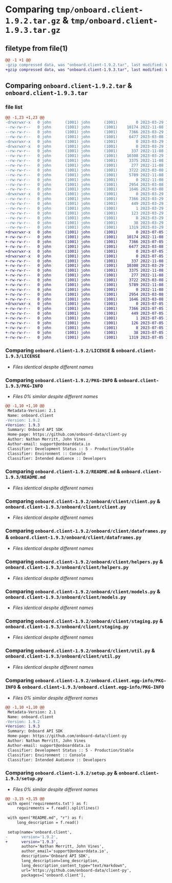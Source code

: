 # Comparing `tmp/onboard.client-1.9.2.tar.gz` & `tmp/onboard.client-1.9.3.tar.gz`

## filetype from file(1)

```diff
@@ -1 +1 @@
-gzip compressed data, was "onboard.client-1.9.2.tar", last modified: Wed Mar 29 17:13:33 2023, max compression
+gzip compressed data, was "onboard.client-1.9.3.tar", last modified: Wed Jul  5 17:11:49 2023, max compression
```

## Comparing `onboard.client-1.9.2.tar` & `onboard.client-1.9.3.tar`

### file list

```diff
@@ -1,23 +1,23 @@
-drwxrwxr-x   0 john      (1001) john      (1001)        0 2023-03-29 17:13:33.098313 onboard.client-1.9.2/
--rw-rw-r--   0 john      (1001) john      (1001)    10174 2022-11-08 18:10:09.000000 onboard.client-1.9.2/LICENSE
--rw-rw-r--   0 john      (1001) john      (1001)     7366 2023-03-29 17:13:33.098313 onboard.client-1.9.2/PKG-INFO
--rw-rw-r--   0 john      (1001) john      (1001)     6477 2023-03-08 19:59:24.000000 onboard.client-1.9.2/README.md
-drwxrwxr-x   0 john      (1001) john      (1001)        0 2023-03-29 17:13:33.094313 onboard.client-1.9.2/onboard/
-drwxrwxr-x   0 john      (1001) john      (1001)        0 2023-03-29 17:13:33.098313 onboard.client-1.9.2/onboard/client/
--rw-rw-r--   0 john      (1001) john      (1001)      337 2022-11-08 18:10:09.000000 onboard.client-1.9.2/onboard/client/__init__.py
--rw-rw-r--   0 john      (1001) john      (1001)    10308 2023-03-29 16:59:46.000000 onboard.client-1.9.2/onboard/client/client.py
--rw-rw-r--   0 john      (1001) john      (1001)     3375 2022-11-08 18:10:09.000000 onboard.client-1.9.2/onboard/client/dataframes.py
--rw-rw-r--   0 john      (1001) john      (1001)      277 2022-11-08 18:10:09.000000 onboard.client-1.9.2/onboard/client/exceptions.py
--rw-rw-r--   0 john      (1001) john      (1001)     3722 2023-03-08 20:04:47.000000 onboard.client-1.9.2/onboard/client/helpers.py
--rw-rw-r--   0 john      (1001) john      (1001)     5789 2022-11-08 18:10:09.000000 onboard.client-1.9.2/onboard/client/models.py
--rw-rw-r--   0 john      (1001) john      (1001)        0 2022-11-08 18:10:09.000000 onboard.client-1.9.2/onboard/client/py.typed
--rw-rw-r--   0 john      (1001) john      (1001)     2954 2023-03-08 19:20:53.000000 onboard.client-1.9.2/onboard/client/staging.py
--rw-rw-r--   0 john      (1001) john      (1001)     1646 2023-03-08 18:47:59.000000 onboard.client-1.9.2/onboard/client/util.py
-drwxrwxr-x   0 john      (1001) john      (1001)        0 2023-03-29 17:13:33.094313 onboard.client-1.9.2/onboard.client.egg-info/
--rw-rw-r--   0 john      (1001) john      (1001)     7366 2023-03-29 17:13:33.000000 onboard.client-1.9.2/onboard.client.egg-info/PKG-INFO
--rw-rw-r--   0 john      (1001) john      (1001)      449 2023-03-29 17:13:33.000000 onboard.client-1.9.2/onboard.client.egg-info/SOURCES.txt
--rw-rw-r--   0 john      (1001) john      (1001)        1 2023-03-29 17:13:33.000000 onboard.client-1.9.2/onboard.client.egg-info/dependency_links.txt
--rw-rw-r--   0 john      (1001) john      (1001)      123 2023-03-29 17:13:33.000000 onboard.client-1.9.2/onboard.client.egg-info/requires.txt
--rw-rw-r--   0 john      (1001) john      (1001)        8 2023-03-29 17:13:33.000000 onboard.client-1.9.2/onboard.client.egg-info/top_level.txt
--rw-rw-r--   0 john      (1001) john      (1001)       38 2023-03-29 17:13:33.098313 onboard.client-1.9.2/setup.cfg
--rw-rw-r--   0 john      (1001) john      (1001)     1319 2023-03-29 17:09:07.000000 onboard.client-1.9.2/setup.py
+drwxrwxr-x   0 john      (1001) john      (1001)        0 2023-07-05 17:11:49.882492 onboard.client-1.9.3/
+-rw-rw-r--   0 john      (1001) john      (1001)    10174 2022-11-08 18:10:09.000000 onboard.client-1.9.3/LICENSE
+-rw-rw-r--   0 john      (1001) john      (1001)     7366 2023-07-05 17:11:49.882492 onboard.client-1.9.3/PKG-INFO
+-rw-rw-r--   0 john      (1001) john      (1001)     6477 2023-03-08 19:59:24.000000 onboard.client-1.9.3/README.md
+drwxrwxr-x   0 john      (1001) john      (1001)        0 2023-07-05 17:11:49.882492 onboard.client-1.9.3/onboard/
+drwxrwxr-x   0 john      (1001) john      (1001)        0 2023-07-05 17:11:49.882492 onboard.client-1.9.3/onboard/client/
+-rw-rw-r--   0 john      (1001) john      (1001)      337 2022-11-08 18:10:09.000000 onboard.client-1.9.3/onboard/client/__init__.py
+-rw-rw-r--   0 john      (1001) john      (1001)    10308 2023-03-29 16:59:46.000000 onboard.client-1.9.3/onboard/client/client.py
+-rw-rw-r--   0 john      (1001) john      (1001)     3375 2022-11-08 18:10:09.000000 onboard.client-1.9.3/onboard/client/dataframes.py
+-rw-rw-r--   0 john      (1001) john      (1001)      277 2022-11-08 18:10:09.000000 onboard.client-1.9.3/onboard/client/exceptions.py
+-rw-rw-r--   0 john      (1001) john      (1001)     3722 2023-03-08 20:04:47.000000 onboard.client-1.9.3/onboard/client/helpers.py
+-rw-rw-r--   0 john      (1001) john      (1001)     5789 2022-11-08 18:10:09.000000 onboard.client-1.9.3/onboard/client/models.py
+-rw-rw-r--   0 john      (1001) john      (1001)        0 2022-11-08 18:10:09.000000 onboard.client-1.9.3/onboard/client/py.typed
+-rw-rw-r--   0 john      (1001) john      (1001)     2954 2023-03-08 19:20:53.000000 onboard.client-1.9.3/onboard/client/staging.py
+-rw-rw-r--   0 john      (1001) john      (1001)     1646 2023-03-08 18:47:59.000000 onboard.client-1.9.3/onboard/client/util.py
+drwxrwxr-x   0 john      (1001) john      (1001)        0 2023-07-05 17:11:49.882492 onboard.client-1.9.3/onboard.client.egg-info/
+-rw-rw-r--   0 john      (1001) john      (1001)     7366 2023-07-05 17:11:49.000000 onboard.client-1.9.3/onboard.client.egg-info/PKG-INFO
+-rw-rw-r--   0 john      (1001) john      (1001)      449 2023-07-05 17:11:49.000000 onboard.client-1.9.3/onboard.client.egg-info/SOURCES.txt
+-rw-rw-r--   0 john      (1001) john      (1001)        1 2023-07-05 17:11:49.000000 onboard.client-1.9.3/onboard.client.egg-info/dependency_links.txt
+-rw-rw-r--   0 john      (1001) john      (1001)      126 2023-07-05 17:11:49.000000 onboard.client-1.9.3/onboard.client.egg-info/requires.txt
+-rw-rw-r--   0 john      (1001) john      (1001)        8 2023-07-05 17:11:49.000000 onboard.client-1.9.3/onboard.client.egg-info/top_level.txt
+-rw-rw-r--   0 john      (1001) john      (1001)       38 2023-07-05 17:11:49.882492 onboard.client-1.9.3/setup.cfg
+-rw-rw-r--   0 john      (1001) john      (1001)     1319 2023-07-05 17:03:28.000000 onboard.client-1.9.3/setup.py
```

### Comparing `onboard.client-1.9.2/LICENSE` & `onboard.client-1.9.3/LICENSE`

 * *Files identical despite different names*

### Comparing `onboard.client-1.9.2/PKG-INFO` & `onboard.client-1.9.3/PKG-INFO`

 * *Files 0% similar despite different names*

```diff
@@ -1,10 +1,10 @@
 Metadata-Version: 2.1
 Name: onboard.client
-Version: 1.9.2
+Version: 1.9.3
 Summary: Onboard API SDK
 Home-page: https://github.com/onboard-data/client-py
 Author: Nathan Merritt, John Vines
 Author-email: support@onboarddata.io
 Classifier: Development Status :: 5 - Production/Stable
 Classifier: Environment :: Console
 Classifier: Intended Audience :: Developers
```

### Comparing `onboard.client-1.9.2/README.md` & `onboard.client-1.9.3/README.md`

 * *Files identical despite different names*

### Comparing `onboard.client-1.9.2/onboard/client/client.py` & `onboard.client-1.9.3/onboard/client/client.py`

 * *Files identical despite different names*

### Comparing `onboard.client-1.9.2/onboard/client/dataframes.py` & `onboard.client-1.9.3/onboard/client/dataframes.py`

 * *Files identical despite different names*

### Comparing `onboard.client-1.9.2/onboard/client/helpers.py` & `onboard.client-1.9.3/onboard/client/helpers.py`

 * *Files identical despite different names*

### Comparing `onboard.client-1.9.2/onboard/client/models.py` & `onboard.client-1.9.3/onboard/client/models.py`

 * *Files identical despite different names*

### Comparing `onboard.client-1.9.2/onboard/client/staging.py` & `onboard.client-1.9.3/onboard/client/staging.py`

 * *Files identical despite different names*

### Comparing `onboard.client-1.9.2/onboard/client/util.py` & `onboard.client-1.9.3/onboard/client/util.py`

 * *Files identical despite different names*

### Comparing `onboard.client-1.9.2/onboard.client.egg-info/PKG-INFO` & `onboard.client-1.9.3/onboard.client.egg-info/PKG-INFO`

 * *Files 0% similar despite different names*

```diff
@@ -1,10 +1,10 @@
 Metadata-Version: 2.1
 Name: onboard.client
-Version: 1.9.2
+Version: 1.9.3
 Summary: Onboard API SDK
 Home-page: https://github.com/onboard-data/client-py
 Author: Nathan Merritt, John Vines
 Author-email: support@onboarddata.io
 Classifier: Development Status :: 5 - Production/Stable
 Classifier: Environment :: Console
 Classifier: Intended Audience :: Developers
```

### Comparing `onboard.client-1.9.2/setup.py` & `onboard.client-1.9.3/setup.py`

 * *Files 0% similar despite different names*

```diff
@@ -3,15 +3,15 @@
 with open('requirements.txt') as f:
     requirements = f.read().splitlines()
 
 with open("README.md", "r") as f:
     long_description = f.read()
 
 setup(name='onboard.client',
-      version='1.9.2',
+      version='1.9.3',
       author='Nathan Merritt, John Vines',
       author_email='support@onboarddata.io',
       description='Onboard API SDK',
       long_description=long_description,
       long_description_content_type="text/markdown",
       url='https://github.com/onboard-data/client-py',
       packages=['onboard.client'],
```

